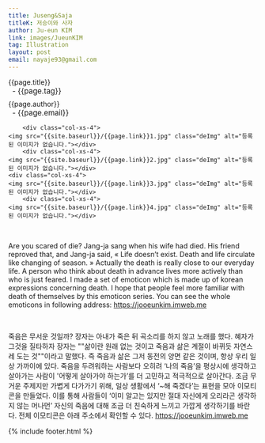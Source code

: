 ```yaml
---
title: Juseng&Saja
titleK: 저승이와 사자
author: Ju-eun KIM
link: images/JueunKIM
tag: Illustration
layout: post
email: nayaje93@gmail.com
---	
```


<div class="container">

<div class="deDep">
{{page.title}}<br>
<p style="font-size:15px; margin:0px; padding:0px 0px 0px 8px; margin:0px 0px 8px 0px;">- {{page.tag}}</p>
{{page.author}}<br>
<p style="font-size:15px; margin:0px; padding:0px 0px 0px 8px;">- {{page.email}}</p>
</div>


<div class="row" class="imgcolor">
	
		<div class="col-xs-4">
	<img src="{{site.baseurl}}/{{page.link}}1.jpg" class="deImg" alt="등록된 이미지가 없습니다."></div>
		<div class="col-xs-4">
	<img src="{{site.baseurl}}/{{page.link}}2.jpg" class="deImg" alt="등록된 이미지가 없습니다."></div>
	<div class="col-xs-4">
	<img src="{{site.baseurl}}/{{page.link}}3.jpg" class="deImg" alt="등록된 이미지가 없습니다."></div>
		<div class="col-xs-4">
	<img src="{{site.baseurl}}/{{page.link}}4.jpg" class="deImg" alt="등록된 이미지가 없습니다."></div>
	
</div>
<br>

<div class="det lato">



Are you scared of die?
Jang-ja sang when his wife had died. His friend reproved that, and Jang-ja said, « Life doesn’t exist. Death and life circulate like changing of season. » Actually the death is really close to our everyday life. A person who think about death in advance lives more actively than who is just feared.
I made a set of emoticon which is made up of korean expressions concerning death. I hope that people feel more familiar with death of themselves by this emoticon series. You can see the whole emoticons in following address: https://jooeunkim.imweb.me



</div>

<br>

<div class="noto">

죽음은 무서운 것일까?
장자는 아내가 죽은 뒤 곡소리를 하지 않고 노래를 했다. 혜자가 그것을 질타하자 장자는 ""삶이란 원래 없는 것이고 죽음과 삶은 계절이 바뀌듯 자연스레 도는 것""이라고 말했다. 즉 죽음과 삶은 그저 동전의 양면 같은 것이며, 항상 우리 일상 가까이에 있다. 죽음을 두려워하는 사람보다 오히려 ‘나의 죽음’을 평상시에 생각하고 살아가는 사람이 '어떻게 살아가야 하는가’를 더 고민하고 적극적으로 살아간다.
조금 무거운 주제지만 가볍게 다가가기 위해, 일상 생활에서 ‘~해 죽겠다’는 표현을 모아 이모티콘을 만들었다. 이를 통해 사람들이 ‘이미 알고는 있지만 절대 자신에게 오리라곤 생각하지 않는 머나먼’ 자신의 죽음에 대해 조금 더 친숙하게 느끼고 가깝게 생각하기를 바란다. 전체 이모티콘은 아래 주소에서 확인할 수 있다. https://jooeunkim.imweb.me


</div>
{% include footer.html %} 